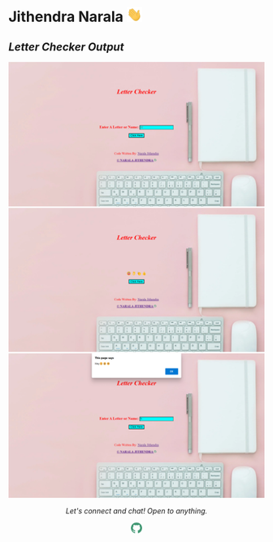 # Jithendra Narala <img src="https://github.com/NaralaJithendra/Html_Css_JavaScript_Codes_Web/blob/main/Button%20Caliculator/Hi.gif" width="30px">
<p align="center">
  <h2><i><b>Letter Checker Output</i></b></h2>
  <a href="https://github.com/NaralaJithendra/Html_Css_JavaScript_Codes_Web/tree/main/Letter%20Checker">
    <img src="https://github.com/NaralaJithendra/Html_Css_JavaScript_Codes_Web/blob/main/Letter%20Checker/Output.png" alt="Output" target="_blank" style="vertical-align:top margin:6px 4px" height="auto" width="auto">
    <img src="https://github.com/NaralaJithendra/Html_Css_JavaScript_Codes_Web/blob/main/Letter%20Checker/Output_Correct.png" alt="Output_Correct" target="_blank" style="vertical-align:top margin:6px 4px" height="auto" width="auto">
    <img src="https://github.com/NaralaJithendra/Html_Css_JavaScript_Codes_Web/blob/main/Letter%20Checker/Output_Alert.png" alt="Output_Alert" target="_blank" style="vertical-align:top margin:6px 4px" height="auto" width="auto">
  </a>
</p>
<p align="center">
  <i>Let's connect and chat! Open to anything.</i>
  <p align="center">
    <a href="https://github.com/NaralaJithendra"><img alt=" GitHub" width="22px" src="https://github.com/NaralaJithendra/Html_Css_JavaScript_Codes_Web/blob/main/Button%20Caliculator/github.svg" /></a>
    </p>
</p>
